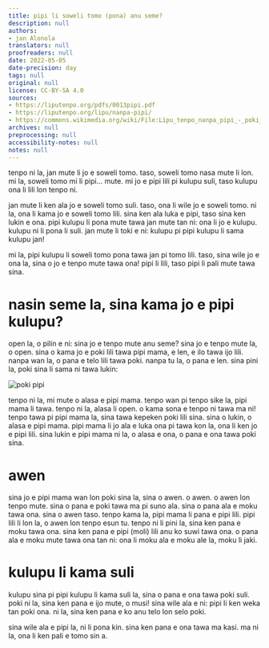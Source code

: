 ```yaml
---
title: pipi li soweli tomo (pona) anu seme?
description: null
authors:
- jan Alonola
translators: null
proofreaders: null
date: 2022-05-05
date-precision: day
tags: null
original: null
license: CC-BY-SA 4.0
sources:
- https://liputenpo.org/pdfs/0013pipi.pdf
- https://liputenpo.org/lipu/nanpa-pipi/
- https://commons.wikimedia.org/wiki/File:Lipu_tenpo_nanpa_pipi_-_poki_pipi.png
archives: null
preprocessing: null
accessibility-notes: null
notes: null
---
```


tenpo ni la, jan mute li jo e soweli tomo. taso, soweli tomo nasa mute li lon. mi la, soweli tomo mi li pipi… mute. mi jo e pipi lili pi kulupu suli, taso kulupu ona li lili lon tenpo ni.

jan mute li ken ala jo e soweli tomo suli. taso, ona li wile jo e soweli tomo. ni la, ona li kama jo e soweli tomo lili. sina ken ala luka e pipi, taso sina ken lukin e ona. pipi kulupu li pona mute tawa jan mute tan ni: ona li jo e kulupu. kulupu ni li pona li suli. jan mute li toki e ni: kulupu pi pipi kulupu li sama kulupu jan!

mi la, pipi kulupu li soweli tomo pona tawa jan pi tomo lili. taso, sina wile jo e ona la, sina o jo e tenpo mute tawa ona! pipi li lili, taso pipi li pali mute tawa sina.

# nasin seme la, sina kama jo e pipi kulupu?

open la, o pilin e ni: sina jo e tenpo mute anu seme? sina jo e tenpo mute la, o open. sina o kama jo e poki lili tawa pipi mama, e len, e ilo tawa ijo lili. nanpa wan la, o pana e telo lili tawa poki. nanpa tu la, o pana e len. sina pini la, poki sina li sama ni tawa lukin:

![poki pipi](https://upload.wikimedia.org/wikipedia/commons/6/6b/Lipu_tenpo_nanpa_pipi_-_poki_pipi.png)

tenpo ni la, mi mute o alasa e pipi mama. tenpo wan pi tenpo sike la, pipi mama li tawa. tenpo ni la, alasa li open. o kama sona e tenpo ni tawa ma ni! tenpo tawa pi pipi mama la, sina tawa kepeken poki lili sina. sina o lukin, o alasa e pipi mama. pipi mama li jo ala e luka ona pi tawa kon la, ona li ken jo e pipi lili. sina lukin e pipi mama ni la, o alasa e ona, o pana e ona tawa poki sina.

# awen

sina jo e pipi mama wan lon poki sina la, sina o awen. o awen. o awen lon tenpo mute. sina o pana e poki tawa ma pi suno ala. sina o pana ala e moku tawa ona. sina o awen taso. tenpo kama la, pipi mama li pana e pipi lili. pipi lili li lon la, o awen lon tenpo esun tu. tenpo ni li pini la, sina ken pana e moku tawa ona. sina ken pana e pipi (moli) lili anu ko suwi tawa ona. o pana ala e moku mute tawa ona tan ni: ona li moku ala e moku ale la, moku li jaki.

# kulupu li kama suli

kulupu sina pi pipi kulupu li kama suli la, sina o pana e ona tawa poki suli. poki ni la, sina ken pana e ijo mute, o musi! sina wile ala e ni: pipi li ken weka tan poki ona. ni la, sina ken pana e ko anu telo lon selo poki.

sina wile ala e pipi la, ni li pona kin. sina ken pana e ona tawa ma kasi. ma ni la, ona li ken pali e tomo sin a.